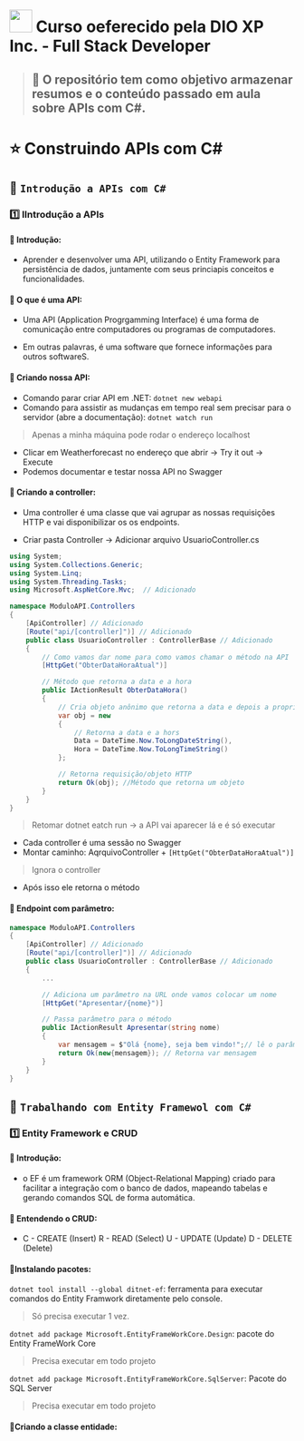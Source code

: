 <h1>
    <a href="https://www.dio.me/">
     <img width="40px" src="https://hermes.digitalinnovation.one/assets/diome/logo-minimized.png"></a>
    <span> Curso oeferecido pela DIO XP Inc. - Full Stack Developer</span>
</h1>

> ## 📕 O repositório tem como objetivo armazenar resumos e o conteúdo passado em aula sobre APIs com C#.

# ⭐ Construindo APIs com C#
## 🚀 ``Introdução a APIs com C#``
### 1️⃣ IIntrodução a APIs
#### 📍 Introdução:

* Aprender e desenvolver uma API, utilizando o Entity Framework para persistência de dados, juntamente com seus princiapis conceitos e funcionalidades.

#### 📍 O que é uma API:

* Uma API (Application Progrgamming Interface) é uma forma de comunicação entre computadores ou programas de computadores.

* Em outras palavras, é uma software que fornece informações para outros softwareS.
<!-- 
#### 📍 API de feriados:
* Acessar o site: [date.nager.a](https://date.nager.at/api/v3/PublicHolidays/2024/BR)
* Clilcar em Holiday API -> Clicar no link da API -> Mudar o código do páis na URL

#### 📍 Usando o Dog API:
* Acessar o site: [Dog API](https://dog.ceo/dog-api)
* Gera imagem aleatória de cachorros -->

#### 📍 Criando nossa API:

* Comando parar criar API em .NET: ``dotnet new webapi``
* Comando para assistir as mudanças em tempo real sem precisar para o servidor (abre a documentação): ``dotnet watch run``
> Apenas a minha máquina pode rodar o endereço localhost
* Clicar em Weatherforecast no endereço que abrir -> Try it out -> Execute
* Podemos documentar e testar nossa API no Swagger 

#### 📍 Criando a controller:
* Uma controller é uma classe que vai agrupar as nossas requisições HTTP e vai disponibilizar os os endpoints.

* Criar pasta Controller -> Adicionar arquivo UsuarioController.cs

~~~~C#
using System;
using System.Collections.Generic;
using System.Linq;
using System.Threading.Tasks;
using Microsoft.AspNetCore.Mvc;  // Adicionado 

namespace ModuloAPI.Controllers
{
    [ApiController] // Adicionado
    [Route("api/[controller]")] // Adicionado
    public class UsuarioController : ControllerBase // Adicionado 
    {   
        // Como vamos dar nome para como vamos chamar o método na API
        [HttpGet("ObterDataHoraAtual")]

        // Método que retorna a data e a hora
        public IActionResult ObterDataHora()
        {
            // Cria objeto anônimo que retorna a data e depois a propriedade DataHora
            var obj = new
            {
                // Retorna a data e a hors
                Data = DateTime.Now.ToLongDateString(),
                Hora = DateTime.Now.ToLongTimeString()
            };

            // Retorna requisição/objeto HTTP
            return Ok(obj); //Método que retorna um objeto
        }
    }
}
~~~~

> Retomar dotnet eatch run -> a API vai aparecer lá e é só executar

* Cada controller é uma sessão no Swagger
* Montar caminho: AqrquivoController +  ``[HttpGet("ObterDataHoraAtual")]``
> Ignora o controller
* Após isso ele retorna o método

#### 📍 Endpoint com parâmetro:

~~~~C#
namespace ModuloAPI.Controllers
{
    [ApiController] // Adicionado
    [Route("api/[controller]")] // Adicionado
    public class UsuarioController : ControllerBase // Adicionado 
    {   
        ...

        // Adiciona um parâmetro na URL onde vamos colocar um nome
        [HttpGet("Apresentar/{nome}")]

        // Passa parâmetro para o método
        public IActionResult Apresentar(string nome)
        {
            var mensagem = $"Olá {nome}, seja bem vindo!";// lê o parâmetro passado e adiciona o nome na mensagem
            return Ok(new{mensagem}); // Retorna var mensagem
        }
    }
}
~~~~

## 🚀 ``Trabalhando com Entity Framewol com C#``
### 1️⃣ Entity Framework e CRUD

#### 📍 Introdução:

* o EF é um framework ORM (Object-Relational Mapping) criado para facilitar a integração com o banco de dados, mapeando tabelas e gerando comandos SQL de forma automática.

#### 📍 Entendendo o CRUD:
* C - CREATE (Insert) R - READ (Select) U - UPDATE (Update) D - DELETE (Delete)

#### 📍Instalando pacotes:
``dotnet tool install --global ditnet-ef``: ferramenta para executar comandos do Entity Framwork diretamente pelo console.
> Só precisa executar 1 vez.

``dotnet add package Microsoft.EntityFrameWorkCore.Design``: pacote do Entity FrameWork Core
> Precisa executar em todo projeto

``dotnet add package Microsoft.EntityFrameWorkCore.SqlServer``: Pacote do SQL Server
> Precisa executar em todo projeto

#### 📍Criando a classe entidade:
